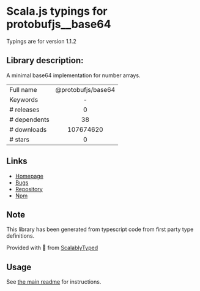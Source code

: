 
# Scala.js typings for protobufjs__base64

Typings are for version 1.1.2

## Library description:
A minimal base64 implementation for number arrays.

|                    |                 |
| ------------------ | :-------------: |
| Full name          | @protobufjs/base64 |
| Keywords           | - |
| # releases         | 0 |
| # dependents       | 38 |
| # downloads        | 107674620 |
| # stars            | 0 |

## Links
- [Homepage](https://github.com/dcodeIO/protobuf.js#readme)
- [Bugs](https://github.com/dcodeIO/protobuf.js/issues)
- [Repository](https://github.com/dcodeIO/protobuf.js)
- [Npm](https://www.npmjs.com/package/%40protobufjs%2Fbase64)
    


## Note
This library has been generated from typescript code from first party type definitions.

Provided with :purple_heart: from [ScalablyTyped](https://github.com/oyvindberg/ScalablyTyped)

## Usage
See [the main readme](../../readme.md) for instructions.


